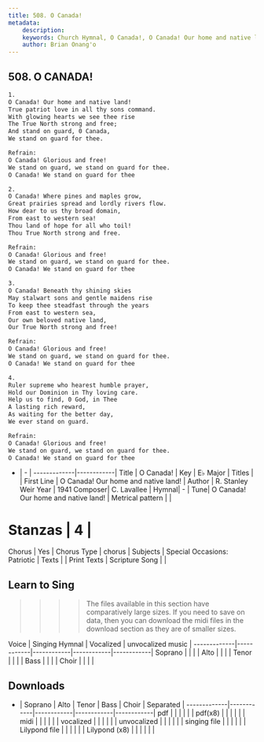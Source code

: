 ```yaml
---
title: 508. O Canada!
metadata:
    description: 
    keywords: Church Hymnal, O Canada!, O Canada! Our home and native land!, 
    author: Brian Onang'o
---
```



## 508. O CANADA!

```txt
1.
O Canada! Our home and native land! 
True patriot love in all thy sons command. 
With glowing hearts we see thee rise 
The True North strong and free; 
And stand on guard, 0 Canada, 
We stand on guard for thee. 

Refrain:
O Canada! Glorious and free! 
We stand on guard, we stand on guard for thee. 
O Canada! We stand on guard for thee 

2.
O Canada! Where pines and maples grow, 
Great prairies spread and lordly rivers flow. 
How dear to us thy broad domain, 
From east to western sea! 
Thou land of hope for all who toil! 
Thou True North strong and free. 

Refrain:
O Canada! Glorious and free! 
We stand on guard, we stand on guard for thee. 
O Canada! We stand on guard for thee 

3.
O Canada! Beneath thy shining skies 
May stalwart sons and gentle maidens rise 
To keep thee steadfast through the years 
From east to western sea, 
Our own beloved native land, 
Our True North strong and free! 

Refrain:
O Canada! Glorious and free! 
We stand on guard, we stand on guard for thee. 
O Canada! We stand on guard for thee 

4.
Ruler supreme who hearest humble prayer, 
Hold our Dominion in Thy loving care. 
Help us to find, 0 God, in Thee 
A lasting rich reward, 
As waiting for the better day, 
We ever stand on guard.

Refrain:
O Canada! Glorious and free! 
We stand on guard, we stand on guard for thee. 
O Canada! We stand on guard for thee 

```

- |   -  |
-------------|------------|
Title | O Canada! |
Key | E♭ Major |
Titles |  |
First Line | O Canada! Our home and native land! |
Author | R. Stanley Weir
Year | 1941
Composer| C. Lavallee |
Hymnal|  - |
Tune| O Canada! Our home and native land! |
Metrical pattern | |
# Stanzas | 4 |
Chorus | Yes |
Chorus Type | chorus |
Subjects | Special Occasions: Patriotic |
Texts |  |
Print Texts | 
Scripture Song |  |
  
## Learn to Sing

>>>> The files available in this section have comparatively large sizes. If you need to save on data, then you can download the midi files in the download section as they are of smaller sizes.

Voice |  Singing Hymnal | Vocalized | unvocalized music |
-------------|------------|------------|------------|------------|
Soprano | | | |
Alto | | | |
Tenor | | | |
Bass | | | |
Choir | | | |

## Downloads

- |  Soprano | Alto | Tenor | Bass | Choir | Separated |
-------------|------------|------------|------------|------------|
pdf | | | | | |
pdf(x8) | | | | | |
midi | | | | | |
vocalized | | | | | |
unvocalized | | | | | |
singing file | | | | | |
Lilypond file | | | | | |
Lilypond (x8) | | | | | |
  
